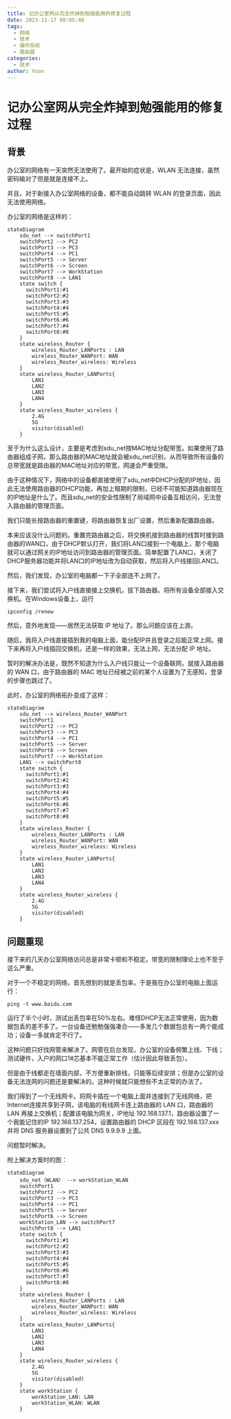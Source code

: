 ```yaml
---
title: 记办公室网从完全炸掉到勉强能用的修复过程
date: 2023-11-17 00:05:48
tags:
  - 网络
  - 技术
  - 操作系统
  - 路由器
categories:
  - 技术
author: Vson
---
```


# 记办公室网从完全炸掉到勉强能用的修复过程

## 背景

办公室的网络有一天突然无法使用了。最开始的症状是，WLAN 无法连接，虽然密码输对了但是就是连接不上。

并且，对于新接入办公室网络的设备，都不能自动跳转 WLAN 的登录页面，因此无法使用网络。

办公室的网络是这样的：

```mermaid
stateDiagram
    sdu_net --> switchPort1
    switchPort2 --> PC2
    switchPort3 --> PC3
    switchPort4 --> PC1
    switchPort5 --> Server
    switchPort6 --> Screen
    switchPort7 --> WorkStation
    switchPort8 --> LAN1
    state switch {
      switchPort1:#1
      switchPort2:#2
      switchPort3:#3
      switchPort4:#4
      switchPort5:#5
      switchPort6:#6
      switchPort7:#4
      switchPort8:#8
    }
    state wireless_Router {
        wireless_Router_LANPorts : LAN
        wireless_Router_WANPort: WAN
        wireless_Router_wireless: Wireless
    }
    state wireless_Router_LANPorts{
        LAN1
        LAN2
        LAN3
        LAN4
    }
    state wireless_Router_wireless {
        2.4G
        5G
        visitor(disabled)
    }
```

至于为什么这么设计，主要是考虑到sdu_net按MAC地址分配带宽，如果使用了路由器组成子网，那么路由器的MAC地址就会被sdu_net识别，从而导致所有设备的总带宽就是路由器的MAC地址对应的带宽，网速会严重受限。

由于这种情况下，网络中的设备都直接使用了sdu_net中DHCP分配的IP地址，因此无法使用路由器的DHCP功能，再加上租期的限制，已经不可能知道路由器现在的IP地址是什么了。而且sdu_net的安全性限制了局域网中设备互相访问，无法登入路由器的管理页面。

我们只能长按路由器的重置键，将路由器恢复出厂设置，然后重新配置路由器。

本来应该没什么问题的。重置完路由器之后，将交换机接到路由器的线暂时接到路由器的WAN口，由于DHCP默认打开，我们将LAN口接到一个电脑上，那个电脑就可以通过网关的IP地址访问到路由器的管理页面。简单配置了LAN口，关闭了DHCP服务器功能并将LAN口的IP地址改为自动获取，然后将入户线接回LAN口。

然后，我们发现，办公室的电脑都一下子全部连不上网了。

接下来，我们尝试将入户线直接接上交换机，拔下路由器。将所有设备全部接入交换机。在Windows设备上，运行

```batch
ipconfig /renew
```

然后，意外地发现——居然无法获取 IP 地址了。那么问题应该在上游。

随后，我将入户线直接插到我的电脑上面，能分配IP并且登录之后能正常上网。接下来再将入户线插回交换机，还是一样的效果，无法上网，无法分配 IP 地址。

暂时的解决办法是，既然不知道为什么入户线只能让一个设备联网，就接入路由器的 WAN 口，由于路由器的 MAC 地址已经被之前的某个人设置为了无感知，登录的步骤也跳过了。

此时，办公室的网络拓扑变成了这样：

```mermaid
stateDiagram
    sdu_net --> wireless_Router_WANPort
    switchPort1
    switchPort2 --> PC2
    switchPort3 --> PC3
    switchPort4 --> PC1
    switchPort5 --> Server
    switchPort6 --> Screen
    switchPort7 --> WorkStation
    LAN1 --> switchPort8
    state switch {
      switchPort1:#1
      switchPort2:#2
      switchPort3:#3
      switchPort4:#4
      switchPort5:#5
      switchPort6:#6
      switchPort7:#7
      switchPort8:#8
    }
    state wireless_Router {
        wireless_Router_LANPorts : LAN
        wireless_Router_WANPort: WAN
        wireless_Router_wireless: Wireless
    }
    state wireless_Router_LANPorts{
        LAN1
        LAN2
        LAN3
        LAN4
    }
    state wireless_Router_wireless {
        2.4G
        5G
        visitor(disabled)
    }
```

## 问题重现

接下来的几天办公室网络访问总是非常卡顿和不稳定。带宽的限制理论上也不至于这么严重。

对于一个不稳定的网络，首先想到的就是丢包率。于是我在办公室的电脑上面运行：

```batch
ping -t www.baidu.com
```

运行了半个小时，测试出丢包率在50%左右。难怪DHCP无法正常使用，因为数据包丢的差不多了。一台设备还勉勉强强凑合——多发几个数据包总有一两个能成功；设备一多就肯定不行了。

这种问题只好找网管来解决了。网管在后台发现，办公室的设备频繁上线、下线；测试硬件，入户的网口1#芯基本不能正常工作（估计因此导致丢包）。

但是由于线都走在墙面内部，不方便重新排线，只能等后续安排；但是办公室的设备无法连网的问题还是要解决的。这种时候就只能想些不太正常的办法了。

我们得到了一个无线网卡。将网卡插在一个电脑上面并连接到了无线网络，把Internet连接共享到子网，该电脑的有线网卡连上路由器的 LAN 口，路由器的 LAN 再接上交换机；配置该电脑为网关，IP地址 192.168.137.1，路由器设置了一个我能记住的IP 192.168.137.254，设置路由器的 DHCP 区段在 192.168.137.xxx 并将 DNS 服务器设置到了公共 DNS 9.9.9.9 上面。

问题暂时解决。

附上解决方案时的图：

```mermaid
stateDiagram
    sdu_net（WLAN） --> workStation_WLAN
    switchPort1
    switchPort2 --> PC2
    switchPort3 --> PC3
    switchPort4 --> PC1
    switchPort5 --> Server
    switchPort6 --> Screen
    workStation_LAN --> switchPort7
    switchPort8 --> LAN1
    state switch {
      switchPort1:#1
      switchPort2:#2
      switchPort3:#3
      switchPort4:#4
      switchPort5:#5
      switchPort6:#6
      switchPort7:#7
      switchPort8:#8
    }
    state wireless_Router {
        wireless_Router_LANPorts : LAN
        wireless_Router_WANPort: WAN
        wireless_Router_wireless: Wireless
    }
    state wireless_Router_LANPorts{
        LAN1
        LAN2
        LAN3
        LAN4
    }
    state wireless_Router_wireless {
        2.4G
        5G
        visitor(disabled)
    }
    state workStation {
        workStation_LAN: LAN
        workStation_WLAN: WLAN
    }
```
